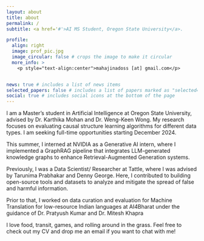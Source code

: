 ```yaml
---
layout: about
title: about
permalink: /
subtitle: <a href='#'>AI MS Student, Oregon State University</a>. 

profile:
  align: right
  image: prof_pic.jpg
  image_circular: false # crops the image to make it circular
  more_info: >
    <p style="text-align:center">mahajinadoss [at] gmail.com</p>


news: true # includes a list of news items
selected_papers: false # includes a list of papers marked as "selected={true}"
social: true # includes social icons at the bottom of the page
---
```


I am a Master’s student in Artificial Intelligence at Oregon State University, advised by Dr. Karthika Mohan and Dr. Weng-Keen Wong. My research focuses on evaluating causal structure learning algorithms for different data types. I am seeking full-time opportunities starting December 2024. 

This summer, I interned at NVIDIA as a Generative AI intern, where I implemented a GraphRAG pipeline that integrates LLM-generated knowledge graphs to enhance Retrieval-Augmented Generation systems.

Previously, I was a Data Scientist/ Researcher at Tattle, where I was advised by Tarunima Prabhakar and Denny George. Here, I contributed to building open-source tools and datasets to analyze and mitigate the spread of false and harmful information.

Prior to that, I worked on data curation and evaluation for Machine Translation for low-resource Indian languages at AI4Bharat under the guidance of Dr. Pratyush Kumar and Dr. Mitesh Khapra

I love food, transit, games, and rolling around in the grass. Feel free to check out my CV and drop me an email if you want to chat with me!


